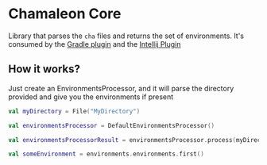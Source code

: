 # Chamaleon Core

Library that parses the `cha` files and returns the set of environments.
It's consumed by the [Gradle plugin](../gradle-plugin) and the [Intellij Plugin](../intellij-plugin)

## How it works?

Just create an EnvironmentsProcessor, and it will parse the directory provided and give you the environments if present

````kotlin
val myDirectory = File("MyDirectory")

val environmentsProcessor = DefaultEnvironmentsProcessor()

val environmentsProcessorResult = environmentsProcessor.process(myDirectory)

val someEnvironment = environments.environments.first()
````